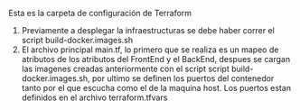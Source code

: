 Esta es la carpeta de configuración de Terraform

1. Previamente a desplegar la infraestructuras se debe haber correr el script build-docker.images.sh
2. El archivo principal main.tf, lo primero que se realiza es un mapeo de atributos de los atributos del FrontEnd y el BackEnd, despues se cargan las imagenes creadas anteriormente con el script script build-docker.images.sh, por ultimo se definen los puertos del contenedor tanto por el que escucha como el de la maquina host. Los puertos estan definidos en el archivo terraform.tfvars


